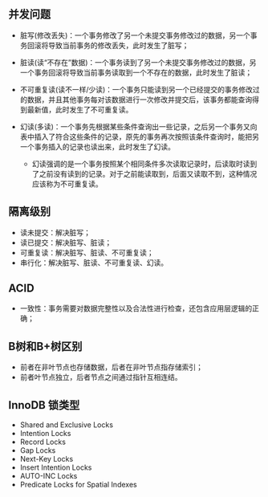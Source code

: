 ## 并发问题

- 脏写(修改丢失)：一个事务修改了另一个未提交事务修改过的数据，另一个事务回滚将导致当前事务的修改丢失，此时发生了脏写；

- 脏读(读“不存在”数据)：一个事务读到了另一个未提交事务修改过的数据，另一个事务回滚将导致当前事务读取到一个不存在的数据，此时发生了脏读；

- 不可重复读(读不一样/少读)：一个事务只能读到另一个已经提交的事务修改过的数据，并且其他事务每对该数据进行一次修改并提交后，该事务都能查询得到最新值，此时发生了不可重复读。

- 幻读(多读)：一个事务先根据某些条件查询出一些记录，之后另一个事务又向表中插入了符合这些条件的记录，原先的事务再次按照该条件查询时，能把另一个事务插入的记录也读出来，此时发生了幻读。
  - 幻读强调的是一个事务按照某个相同条件多次读取记录时，后读取时读到了之前没有读到的记录。对于之前能读取到，后面又读取不到，这种情况应该称为不可重复读。

## 隔离级别

- 读未提交：解决脏写；
- 读已提交：解决脏写、脏读；
- 可重复读：解决脏写、脏读、不可重复读；
- 串行化：解决脏写、脏读、不可重复读、幻读。

## ACID

- 一致性：事务需要对数据完整性以及合法性进行检查，还包含应用层逻辑的正确；

## B树和B+树区别

- 前者在非叶节点也存储数据，后者在非叶节点指存储索引；
- 前者叶节点独立，后者节点之间通过指针互相连结。

## InnoDB 锁类型

- Shared and Exclusive Locks
- Intention Locks
- Record Locks
- Gap Locks
- Next-Key Locks
- Insert Intention Locks
- AUTO-INC Locks
- Predicate Locks for Spatial Indexes

